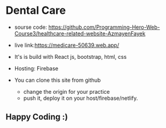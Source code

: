 # Dental Care

- sourse code: https://github.com/Programming-Hero-Web-Course3/healthcare-related-website-AzmayenFayek
- live link:https://medicare-50639.web.app/

- It's is build with React js, bootstrap, html, css
- Hosting: Firebase
- You can clone this site from github
  - change the origin for your practice 
  - push it, deploy it on your host/firebase/netlify.

## Happy Coding :) 